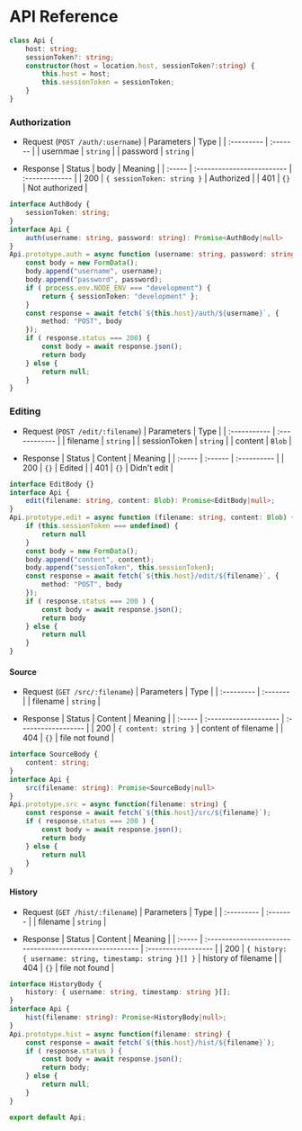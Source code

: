 # API Reference

```typescript
class Api {
    host: string;
    sessionToken?: string;
    constructor(host = location.host, sessionToken?:string) {
        this.host = host;
        this.sessionToken = sessionToken;
    }
}
```

### Authorization
- Request (`POST /auth/:username`)
    | Parameters |   Type   |
    | :--------- | :------- |
    | usernmae   | `string` |
    | password   | `string` |

- Response
    | Status |            body            |    Meaning     |
    | :----- | :------------------------- | :------------- |
    | 200    | `{ sessionToken: string }` | Authorized     |
    | 401    | `{}`                       | Not authorized |

```typescript
interface AuthBody {
    sessionToken: string;
}
interface Api {
    auth(username: string, password: string): Promise<AuthBody|null>
}
Api.prototype.auth = async function (username: string, password: string) {
    const body = new FormData();
    body.append("username", username);
    body.append("password", password);
    if ( process.env.NODE_ENV === "development") {
        return { sessionToken: "development" };
    }
    const response = await fetch(`${this.host}/auth/${username}`, {
        method: "POST", body
    });
    if ( response.status === 200) {
        const body = await response.json();
        return body
    } else {
        return null;
    }
}
```

### Editing
- Request (`POST /edit/:filename`)
    |  Parameters  |     Type      |
    | :----------- | :------------ |
    | filename     | `string`      |
    | sessionToken | `string`      |
    | content      | `Blob`        |

- Response
    | Status | Content |   Meaning   |
    | :----- | :------ | :---------- |
    | 200    | `{}`    | Edited      |
    | 401    | `{}`    | Didn't edit |

```typescript
interface EditBody {}
interface Api {
    edit(filename: string, content: Blob): Promise<EditBody|null>;
}
Api.prototype.edit = async function (filename: string, content: Blob) {
    if (this.sessionToken === undefined) {
        return null
    }
    const body = new FormData();
    body.append("content", content);
    body.append("sessionToken", this.sessionToken);
    const response = await fetch(`${this.host}/edit/${filename}`, {
        method: "POST", body
    });
    if ( response.status === 200 ) {
        const body = await response.json();
        return body
    } else {
        return null
    }
}
```

#### Source
- Request (`GET /src/:filename`)
    | Parameters |   Type   |
    | :--------- | :------- |
    | filename   | `string` |

- Response
    | Status |        Content        |       Meaning       |
    | :----- | :-------------------- | :------------------ |
    | 200    | `{ content: string }` | content of filename |
    | 404    | `{}`                  | file not found      |


```typescript
interface SourceBody {
    content: string;
}
interface Api {
    src(filename: string): Promise<SourceBody|null>
}
Api.prototype.src = async function(filename: string) {
    const response = await fetch(`${this.host}/src/${filename}`);
    if ( response.status === 200 ) {
        const body = await response.json();
        return body
    } else {
        return null
    }
}
```

#### History
- Request (`GET /hist/:filename`)
    | Parameters |   Type   |
    | :--------- | :------- |
    | filename   | `string` |

- Response
    | Status |                         Content                          |       Meaning       |
    | :----- | :------------------------------------------------------- | :------------------ |
    | 200    | `{ history: { username: string, timestamp: string }[] }` | history of filename |
    | 404    | `{}`                                                     | file not found      |

```typescript
interface HistoryBody {
    history: { username: string, timestamp: string }[];
}
interface Api {
    hist(filename: string): Promise<HistoryBody|null>;
}
Api.prototype.hist = async function(filename: string) {
    const response = await fetch(`${this.host}/hist/${filename}`);
    if ( response.status ) {
        const body = await response.json();
        return body;
    } else {
        return null;
    }
}
```

```typescript
export default Api;
```